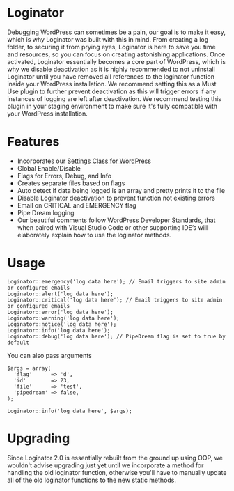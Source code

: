 # Loginator
Debugging WordPress can sometimes be a pain, our goal is to make it easy, which is why Loginator was built with this in mind. From creating a log folder, to securing it from prying eyes, Loginator is here to save you time and resources, so you can focus on creating astonishing applications. Once activated, Loginator essentially becomes a core part of WordPress, which is why we disable deactivation as it is highly recommended to not uninstall Loginator until you have removed all references to the loginator function inside your WordPress installation. We recommend setting this as a Must Use plugin to further prevent deactivation as this will trigger errors if any instances of logging are left after deactivation. We recommend testing this plugin in your staging environment to make sure it's fully compatible with your WordPress installation.

# Features
- Incorporates our [Settings Class for WordPress](https://github.com/PolyPlugins/Settings-Class-for-Wordpress "Settings Class for WordPress")
- Global Enable/Disable
- Flags for Errors, Debug, and Info
- Creates separate files based on flags
- Auto detect if data being logged is an array and pretty prints it to the file
- Disable Loginator deactivation to prevent function not existing errors
- Email on CRITICAL and EMERGENCY flag
- Pipe Dream logging
- Our beautiful comments follow WordPress Developer Standards, that when paired with Visual Studio Code or other supporting IDE’s will elaborately explain how to use the loginator methods.

# Usage
```
Loginator::emergency('log data here'); // Email triggers to site admin or configured emails
Loginator::alert('log data here');
Loginator::critical('log data here'); // Email triggers to site admin or configured emails
Loginator::error('log data here');
Loginator::warning('log data here');
Loginator::notice('log data here');
Loginator::info('log data here');
Loginator::debug('log data here'); // PipeDream flag is set to true by default
```

You can also pass arguments

```
$args = array(
  'flag'      => 'd',
  'id'        => 23,
  'file'      => 'test',
  'pipedream' => false,
);

Loginator::info('log data here', $args);
```

# Upgrading
Since Loginator 2.0 is essentially rebuilt from the ground up using OOP, we wouldn't advise upgrading just yet until we incorporate a method for handling the old loginator function, otherwise you'll have to manually update all of the old loginator functions to the new static methods.
